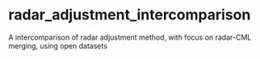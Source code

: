 # radar_adjustment_intercomparison
A intercomparison of radar adjustment method, with focus on radar-CML merging, using open datasets
